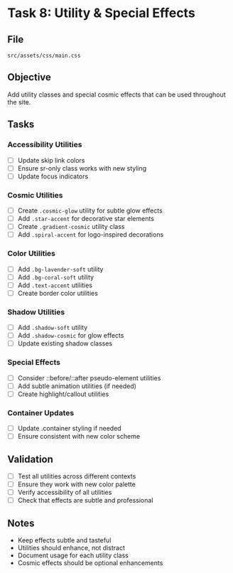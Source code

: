 # Task 8: Utility & Special Effects

## File
`src/assets/css/main.css`

## Objective
Add utility classes and special cosmic effects that can be used throughout the site.

## Tasks

### Accessibility Utilities
- [ ] Update skip link colors
- [ ] Ensure sr-only class works with new styling
- [ ] Update focus indicators

### Cosmic Utilities
- [ ] Create `.cosmic-glow` utility for subtle glow effects
- [ ] Add `.star-accent` for decorative star elements
- [ ] Create `.gradient-cosmic` utility class
- [ ] Add `.spiral-accent` for logo-inspired decorations

### Color Utilities
- [ ] Add `.bg-lavender-soft` utility
- [ ] Add `.bg-coral-soft` utility
- [ ] Add `.text-accent` utilities
- [ ] Create border color utilities

### Shadow Utilities
- [ ] Add `.shadow-soft` utility
- [ ] Add `.shadow-cosmic` for glow effects
- [ ] Update existing shadow classes

### Special Effects
- [ ] Consider ::before/::after pseudo-element utilities
- [ ] Add subtle animation utilities (if needed)
- [ ] Create highlight/callout utilities

### Container Updates
- [ ] Update .container styling if needed
- [ ] Ensure consistent with new color scheme

## Validation
- [ ] Test all utilities across different contexts
- [ ] Ensure they work with new color palette
- [ ] Verify accessibility of all utilities
- [ ] Check that effects are subtle and professional

## Notes
- Keep effects subtle and tasteful
- Utilities should enhance, not distract
- Document usage for each utility class
- Cosmic effects should be optional enhancements
